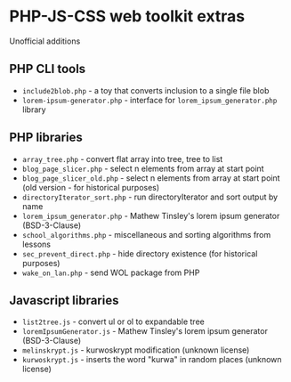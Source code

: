 # PHP-JS-CSS web toolkit extras
Unofficial additions

## PHP CLI tools
* `include2blob.php` - a toy that converts inclusion to a single file blob
* `lorem-ipsum-generator.php` - interface for `lorem_ipsum_generator.php` library

## PHP libraries
* `array_tree.php` - convert flat array into tree, tree to list
* `blog_page_slicer.php` - select n elements from array at start point
* `blog_page_slicer_old.php` - select n elements from array at start point (old version - for historical purposes)
* `directoryIterator_sort.php` - run directoryIterator and sort output by name
* `lorem_ipsum_generator.php` - Mathew Tinsley's lorem ipsum generator (BSD-3-Clause)
* `school_algorithms.php` - miscellaneous and sorting algorithms from lessons
* `sec_prevent_direct.php` - hide directory existence (for historical purposes)
* `wake_on_lan.php` - send WOL package from PHP

## Javascript libraries
* `list2tree.js` - convert ul or ol to expandable tree
* `loremIpsumGenerator.js` - Mathew Tinsley's lorem ipsum generator (BSD-3-Clause)
* `melinskrypt.js` - kurwoskrypt modification (unknown license)
* `kurwoskrypt.js` - inserts the word "kurwa" in random places (unknown license)
